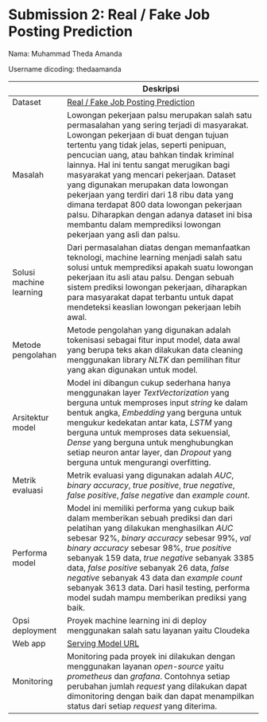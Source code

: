 # Submission 2: Real / Fake Job Posting Prediction
Nama: Muhammad Theda Amanda

Username dicoding: thedaamanda

| | Deskripsi |
| ----------- | ----------- |
| Dataset | [Real / Fake Job Posting Prediction](https://www.kaggle.com/datasets/shivamb/real-or-fake-fake-jobposting-prediction) |
| Masalah | Lowongan pekerjaan palsu merupakan salah satu permasalahan yang sering terjadi di masyarakat. Lowongan pekerjaan di buat dengan tujuan tertentu yang tidak jelas, seperti penipuan, pencucian uang, atau bahkan tindak kriminal lainnya. Hal ini tentu sangat merugikan bagi masyarakat yang mencari pekerjaan. Dataset yang digunakan merupakan data lowongan pekerjaan yang terdiri dari 18 ribu data yang dimana terdapat 800 data lowongan pekerjaan palsu. Diharapkan dengan adanya dataset ini bisa membantu dalam memprediksi lowongan pekerjaan yang asli dan palsu. |
| Solusi machine learning | Dari permasalahan diatas dengan memanfaatkan teknologi, machine learning menjadi salah satu solusi untuk memprediksi apakah suatu lowongan pekerjaan itu asli atau palsu. Dengan sebuah sistem prediksi lowongan pekerjaan, diharapkan para masyarakat dapat terbantu untuk dapat mendeteksi keaslian lowongan pekerjaan lebih awal. |
| Metode pengolahan | Metode pengolahan yang digunakan adalah tokenisasi sebagai fitur input model, data awal yang berupa teks akan dilakukan data cleaning menggunakan library *NLTK* dan pemilihan fitur yang akan digunakan untuk model. |
| Arsitektur model | Model ini dibangun cukup sederhana hanya menggunakan layer *TextVectorization* yang berguna untuk memproses input *string* ke dalam bentuk angka, *Embedding* yang berguna untuk mengukur kedekatan antar kata, *LSTM* yang berguna untuk memproses data sekuensial, *Dense* yang berguna untuk menghubungkan setiap neuron antar layer, dan *Dropout* yang berguna untuk mengurangi overfitting. |
| Metrik evaluasi | Metrik evaluasi yang digunakan adalah *AUC*, *binary accuracy*, *true positive*, *true negative*, *false positive*, *false negative* dan *example count*. |
| Performa model | Model ini memiliki performa yang cukup baik dalam memberikan sebuah prediksi dan dari pelatihan yang dilakukan menghasilkan *AUC* sebesar 92%, *binary accuracy* sebesar 99%, *val binary accuracy* sebesar 98%, *true positive* sebanyak 159 data, *true negative* sebanyak 3385 data, *false positive* sebanyak 26 data, *false negative* sebanyak 43 data dan *example count* sebanyak 3613 data. Dari hasil testing, performa model sudah mampu memberikan prediksi yang baik. |
| Opsi deployment | Proyek machine learning ini di deploy menggunakan salah satu layanan yaitu Cloudeka |
| Web app | [Serving Model URL](http://103.190.215.135:8501/v1/models/real-or-fake-jobs-detection-model/metadata)|
| Monitoring | Monitoring pada proyek ini dilakukan dengan menggunakan layanan *open-source* yaitu *prometheus* dan *grafana*. Contohnya setiap perubahan jumlah *request* yang dilakukan dapat dimonitoring dengan baik dan dapat menampilkan status dari setiap *request* yang diterima. |

